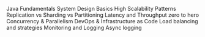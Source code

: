 Java Fundamentals
System Design Basics
High Scalability Patterns
Replication vs Sharding vs Partitioning
Latency and Throughput zero to hero
Concurrency & Parallelism
DevOps & Infrastructure as Code
Load balancing and strategies
Monitoring and Logging
Async logging